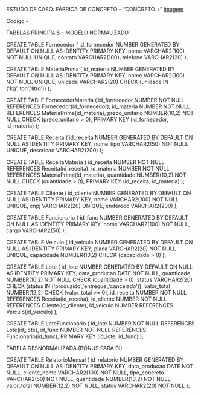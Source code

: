 ESTUDO DE CASO: FÁBRICA DE CONCRETO – “CONCRETO +”
[imagem](./Captura%20de%20tela%202025-09-14%20155847.png)

Codigo - 


 TABELAS PRINCIPAIS - MODELO NORMALIZADO

CREATE TABLE Fornecedor (
    id_fornecedor NUMBER GENERATED BY DEFAULT ON NULL AS IDENTITY PRIMARY KEY,
    nome VARCHAR2(100) NOT NULL UNIQUE,
    contato VARCHAR2(100),
    telefone VARCHAR2(20)
);

CREATE TABLE MateriaPrima (
    id_materia NUMBER GENERATED BY DEFAULT ON NULL AS IDENTITY PRIMARY KEY,
    nome VARCHAR2(100) NOT NULL UNIQUE,
    unidade VARCHAR2(20) CHECK (unidade IN ('kg','ton','litro'))
);

CREATE TABLE FornecedorMateria (
    id_fornecedor NUMBER NOT NULL REFERENCES Fornecedor(id_fornecedor),
    id_materia NUMBER NOT NULL REFERENCES MateriaPrima(id_materia),
    preco_unitario NUMBER(10,2) NOT NULL CHECK (preco_unitario > 0),
    PRIMARY KEY (id_fornecedor, id_materia)
);

CREATE TABLE Receita (
    id_receita NUMBER GENERATED BY DEFAULT ON NULL AS IDENTITY PRIMARY KEY,
    nome_tipo VARCHAR2(50) NOT NULL UNIQUE,
    descricao VARCHAR2(200)
);

CREATE TABLE ReceitaMateria (
    id_receita NUMBER NOT NULL REFERENCES Receita(id_receita),
    id_materia NUMBER NOT NULL REFERENCES MateriaPrima(id_materia),
    quantidade NUMBER(10,2) NOT NULL CHECK (quantidade > 0),
    PRIMARY KEY (id_receita, id_materia)
);

CREATE TABLE Cliente (
    id_cliente NUMBER GENERATED BY DEFAULT ON NULL AS IDENTITY PRIMARY KEY,
    nome VARCHAR2(100) NOT NULL UNIQUE,
    cnpj VARCHAR2(20) UNIQUE,
    endereco VARCHAR2(200)
);

CREATE TABLE Funcionario (
    id_func NUMBER GENERATED BY DEFAULT ON NULL AS IDENTITY PRIMARY KEY,
    nome VARCHAR2(100) NOT NULL,
    cargo VARCHAR2(50)
);

CREATE TABLE Veiculo (
    id_veiculo NUMBER GENERATED BY DEFAULT ON NULL AS IDENTITY PRIMARY KEY,
    placa VARCHAR2(20) NOT NULL UNIQUE,
    capacidade NUMBER(10,2) CHECK (capacidade > 0)
);

CREATE TABLE Lote (
    id_lote NUMBER GENERATED BY DEFAULT ON NULL AS IDENTITY PRIMARY KEY,
    data_producao DATE NOT NULL,
    quantidade NUMBER(10,2) NOT NULL CHECK (quantidade > 0),
    status VARCHAR2(20) CHECK (status IN ('produzido','entregue','cancelado')),
    valor_total NUMBER(12,2) CHECK (valor_total >= 0),
    id_receita NUMBER NOT NULL REFERENCES Receita(id_receita),
    id_cliente NUMBER NOT NULL REFERENCES Cliente(id_cliente),
    id_veiculo NUMBER REFERENCES Veiculo(id_veiculo)
);

CREATE TABLE LoteFuncionario (
    id_lote NUMBER NOT NULL REFERENCES Lote(id_lote),
    id_func NUMBER NOT NULL REFERENCES Funcionario(id_func),
    PRIMARY KEY (id_lote, id_func)
);


 TABELA DESNORMALIZADA (BÔNUS PARA BI)

CREATE TABLE RelatorioMensal (
    id_relatorio NUMBER GENERATED BY DEFAULT ON NULL AS IDENTITY PRIMARY KEY,
    data_producao DATE NOT NULL,
    cliente_nome VARCHAR2(100) NOT NULL,
    tipo_concreto VARCHAR2(50) NOT NULL,
    quantidade NUMBER(10,2) NOT NULL,
    valor_total NUMBER(12,2) NOT NULL,
    status VARCHAR2(20) NOT NULL
);
